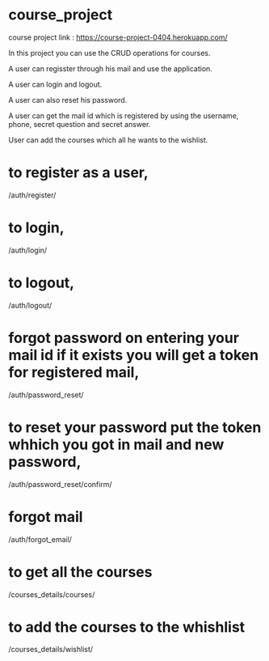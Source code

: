 # course_project

course project link : https://course-project-0404.herokuapp.com/

In this project you can use the CRUD operations for courses.

A user can regisster through his mail and use the application.

A user can login and logout. 

A user can also reset his password.

A user can get the mail id which is registered by using the username, phone, secret question and secret answer.

User can add the courses which all he wants to the wishlist.

# to register as a user,
/auth/register/     

# to login,
/auth/login/

# to logout,
/auth/logout/

# forgot password on entering your mail id if it exists you will get a token for registered mail,
/auth/password_reset/

# to reset your password put the token whhich you got in mail and new password,
/auth/password_reset/confirm/

# forgot mail
/auth/forgot_email/

# to get all the courses
/courses_details/courses/

# to add the courses to the whishlist
/courses_details/wishlist/

